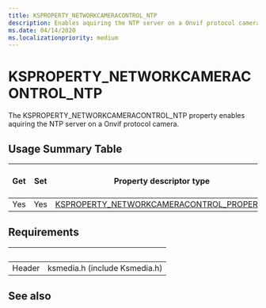 ```yaml
---
title: KSPROPERTY_NETWORKCAMERACONTROL_NTP
description: Enables aquiring the NTP server on a Onvif protocol camera.
ms.date: 04/14/2020
ms.localizationpriority: medium
---
```


# KSPROPERTY_NETWORKCAMERACONTROL_NTP

The KSPROPERTY_NETWORKCAMERACONTROL_NTP property enables aquiring the NTP server on a Onvif protocol camera.

## Usage Summary Table

| Get | Set | Property descriptor type | Property value type |
| --- | --- | --- | --- |
| Yes | Yes | [KSPROPERTY_NETWORKCAMERACONTROL_PROPERTY](https://docs.microsoft.com/windows-hardware/drivers/stream/ne-ksmedia-ksproperty_networkcameracontrol_property) | LONG |

## Requirements

| &nbsp; | &nbsp; |
| --- | --- |
| Header | ksmedia.h (include Ksmedia.h) |

## See also
